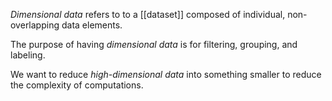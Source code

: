 *Dimensional data* refers to to a [[dataset]] composed of individual, non-overlapping data elements.

The purpose of having *dimensional data* is for filtering, grouping, and labeling. 

We want to reduce *high-dimensional data* into something smaller to reduce the complexity of computations. 